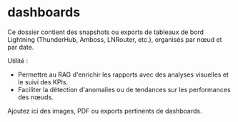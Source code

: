 # dashboards

Ce dossier contient des snapshots ou exports de tableaux de bord Lightning (ThunderHub, Amboss, LNRouter, etc.), organisés par nœud et par date.

Utilité :
- Permettre au RAG d'enrichir les rapports avec des analyses visuelles et le suivi des KPIs.
- Faciliter la détection d'anomalies ou de tendances sur les performances des nœuds.

Ajoutez ici des images, PDF ou exports pertinents de dashboards. 